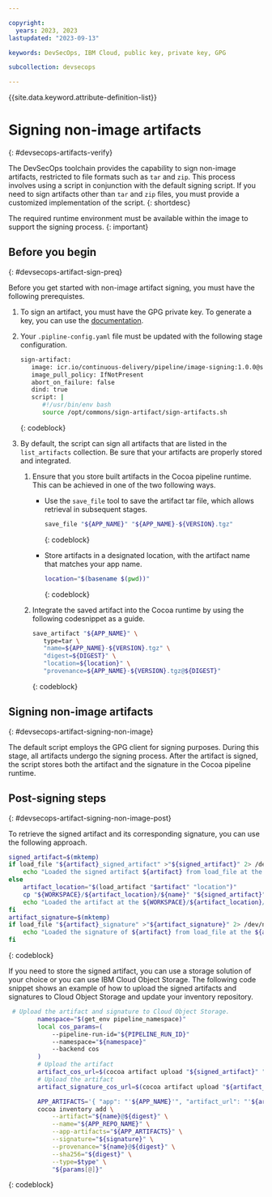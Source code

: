 ```yaml
---

copyright: 
  years: 2023, 2023
lastupdated: "2023-09-13"

keywords: DevSecOps, IBM Cloud, public key, private key, GPG

subcollection: devsecops

---
```


{{site.data.keyword.attribute-definition-list}}

# Signing non-image artifacts
{: #devsecops-artifacts-verify}

The DevSecOps toolchain provides the capability to sign non-image artifacts, restricted to file formats such as `tar` and `zip`. This process involves using a script in conjunction with the default signing script. If you need to sign artifacts other than `tar` and `zip` files, you must provide a customized implementation of the script.
{: shortdesc}

The required runtime environment must be available within the image to support the signing process. 
{: important}

## Before you begin
{: #devsecops-artifact-sign-preq}

Before you get started with non-image artifact signing, you must have the following prerequistes.

1. To sign an artifact, you must have the GPG private key. To generate a key, you can use the [documentation]({[link]}-devsecops-image-signing). 
2. Your `.pipline-config.yaml` file must be updated with the following stage configuration.

   ```bash
   sign-artifact:
      image: icr.io/continuous-delivery/pipeline/image-signing:1.0.0@sha256:e9d8e354668ba3d40be2aaee08298d2aa7f0e1c8a1829cca4094ec93830e3e6a
      image_pull_policy: IfNotPresent
      abort_on_failure: false
      dind: true
      script: |
         #!/usr/bin/env bash
         source /opt/commons/sign-artifact/sign-artifacts.sh
   ```
   {: codeblock}

3. By default, the script can sign all artifacts that are listed in the `list_artifacts` collection. Be sure that your artifacts are properly stored and integrated. 

   1. Ensure that you store built artifacts in the Cocoa pipeline runtime. This can be achieved in one of the two following ways.

      * Use the `save_file` tool to save the artifact tar file, which allows retrieval in subsequent stages.

         ```bash
         save_file "${APP_NAME}" "${APP_NAME}-${VERSION}.tgz"
         ```
         {: codeblock}
      
      * Store artifacts in a designated location, with the artifact name that matches your app name.

         ```bash
         location="$(basename $(pwd))"
         ```
         {: codeblock}

   2. Integrate the saved artifact into the Cocoa runtime by using the following codesnippet as a guide.

      ```bash
      save_artifact "${APP_NAME}" \
         type=tar \
         "name=${APP_NAME}-${VERSION}.tgz" \
         "digest=${DIGEST}" \
         "location=${location}" \ 
         "provenance=${APP_NAME}-${VERSION}.tgz@${DIGEST}"
      ```
      {: codeblock}



## Signing non-image artifacts
{: #devsecops-artifact-signing-non-image}

The default script employs the GPG client for signing purposes. During this stage, all artifacts undergo the signing process. After the artifact is signed, the script stores both the artifact and the signature in the Cocoa pipeline runtime. 



## Post-signing steps
{: #devsecops-artifact-signing-non-image-post}

To retrieve the signed artifact and its corresponding signature, you can use the following approach.

```bash
signed_artifact=$(mktemp)
if load_file "${artifact}_signed_artifact" >"${signed_artifact}" 2> /dev/null; then
    echo "Loaded the signed artifact ${artifact} from load_file at the ${signed_artifact}"
else
    artifact_location="$(load_artifact "$artifact" "location")"
    cp "${WORKSPACE}/${artifact_location}/${name}" "${signed_artifact}"
    echo "Loaded the artifact at the ${WORKSPACE}/${artifact_location}/${name}"   
fi
artifact_signature=$(mktemp)
if load_file "${artifact}_signature" >"${artifact_signature}" 2> /dev/null; then
    echo "Loaded the signature of ${artifact} from load_file at the ${artifact_signature}"
fi
```
{: codeblock}


If you need to store the signed artifact, you can use a storage solution of your choice or you can use IBM Cloud Object Storage. The following code snippet shows an example of how to upload the signed artifacts and signatures to Cloud Object Storage and update your inventory repository.

```bash
 # Upload the artifact and signature to Cloud Object Storage.
        namespace="$(get_env pipeline_namespace)"
        local cos_params=(
            --pipeline-run-id="${PIPELINE_RUN_ID}"
            --namespace="${namespace}"
            --backend cos
        )
        # Upload the artifact
        artifact_cos_url=$(cocoa artifact upload "${signed_artifact}" "${cos_params[@]}")
        # Upload the artifact
        artifact_signature_cos_url=$(cocoa artifact upload "${artifact_signature}" "${cos_params[@]}")

        APP_ARTIFACTS='{ "app": "'${APP_NAME}'", "artifact_url": "'${artifact_cos_url}'", "artifact_signature": "'${artifact_signature_cos_url}'" }'
        cocoa inventory add \
            --artifact="${name}@${digest}" \
            --name="${APP_REPO_NAME}" \
            --app-artifacts="${APP_ARTIFACTS}" \
            --signature="${signature}" \
            --provenance="${name}@${digest}" \
            --sha256="${digest}" \
            --type=$type" \
            "${params[@]}"
```
{: codeblock}

